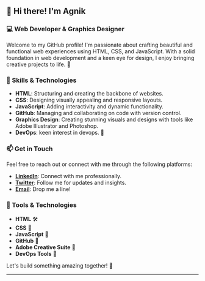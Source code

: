 ## 👋 Hi there! I'm **Agnik**

### 💻 Web Developer & Graphics Designer

Welcome to my GitHub profile! I'm passionate about crafting beautiful and functional web experiences using HTML, CSS, and JavaScript. With a solid foundation in web development and a keen eye for design, I enjoy bringing creative projects to life. 🎨

### 🌟 Skills & Technologies

- **HTML**: Structuring and creating the backbone of websites.
- **CSS**: Designing visually appealing and responsive layouts.
- **JavaScript**: Adding interactivity and dynamic functionality.
- **GitHub**: Managing and collaborating on code with version control.
- **Graphics Design**: Creating stunning visuals and designs with tools like Adobe Illustrator and Photoshop.
- **DevOps**: keen interest in devops. 🚀

### 📫 Get in Touch

Feel free to reach out or connect with me through the following platforms:

- **[LinkedIn](https://www.linkedin.com/in/agnikdas23/)**: Connect with me professionally.
- **[Twitter](https://twitter.com/AgnikDas1)**: Follow me for updates and insights.
- **[Email](agnik252004@gmail.com)**: Drop me a line!

### 🔧 Tools & Technologies

- **HTML** 🛠️
- **CSS** 🎨
- **JavaScript** 🚀
- **GitHub** 🐙
- **Adobe Creative Suite** 🎨
- **DevOps Tools** 🔧

Let's build something amazing together! 🚀

---
